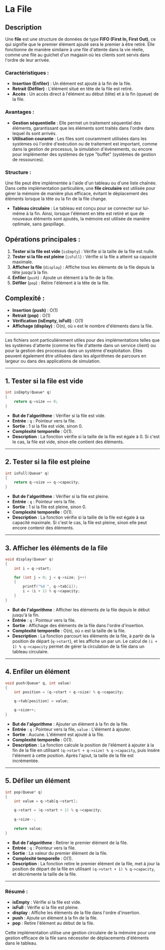 # La File

## Description

Une **file** est une structure de données de type **FIFO (First In, First Out)**, ce qui signifie que le premier élément ajouté sera le premier à être retiré. Elle fonctionne de manière similaire à une file d'attente dans la vie réelle, comme une file au guichet d'un magasin où les clients sont servis dans l'ordre de leur arrivée.

### Caractéristiques :
- **Insertion (Enfiler)** : Un élément est ajouté à la fin de la file.
- **Retrait (Défiler)** : L'élément situé en tête de la file est retiré.
- **Accès** : Un accès direct à l'élément au début (tête) et à la fin (queue) de la file.

### Avantages :
- **Gestion séquentielle** : Elle permet un traitement séquentiel des éléments, garantissant que les éléments sont traités dans l'ordre dans lequel ils sont arrivés.
- **Utilisation courante** : Les files sont couramment utilisées dans les systèmes où l'ordre d'exécution ou de traitement est important, comme dans la gestion de processus, la simulation d'événements, ou encore pour implémenter des systèmes de type "buffet" (systèmes de gestion de ressources).

### Structure :
Une file peut être implémentée à l'aide d'un tableau ou d'une liste chaînée. Dans cette implémentation particulière, une **file circulaire** est utilisée pour gérer la mémoire de manière plus efficace, évitant le déplacement des éléments lorsque la tête ou la fin de la file change.

- **Tableau circulaire** : Le tableau est conçu pour se connecter sur lui-même à la fin. Ainsi, lorsque l'élément en tête est retiré et que de nouveaux éléments sont ajoutés, la mémoire est utilisée de manière optimale, sans gaspillage.

## Opérations principales :
1. **Tester si la file est vide** (`isEmpty`) : Vérifie si la taille de la file est nulle.
2. **Tester si la file est pleine** (`isFull`) : Vérifie si la file a atteint sa capacité maximale.
3. **Afficher la file** (`display`) : Affiche tous les éléments de la file depuis la tête jusqu'à la fin.
4. **Enfiler** (`push`) : Ajoute un élément à la fin de la file.
5. **Défiler** (`pop`) : Retire l'élément à la tête de la file.

## Complexité :
- **Insertion (push)** : O(1)
- **Retrait (pop)** : O(1)
- **Vérification (isEmpty, isFull)** : O(1)
- **Affichage (display)** : O(n), où `n` est le nombre d'éléments dans la file.

---

Les fichiers sont particulièrement utiles pour des implémentations telles que les systèmes d'attente (comme les file d'attente dans un service client) ou pour la gestion des processus dans un système d'exploitation. Elles peuvent également être utilisées dans les algorithmes de parcours en largeur ou dans des applications de simulation.

---

## 1. Tester si la file est vide

```c
int isEmpty(Queue* q)
{
    return q->size == 0; 
}
```
- **But de l'algorithme** : Vérifier si la file est vide.
- **Entrée** : `q` : Pointeur vers la file.
- **Sortie** : 1 si la file est vide, sinon 0.
- **Complexité temporelle** : O(1).
- **Description** : La fonction vérifie si la taille de la file est égale à 0. Si c'est le cas, la file est vide, sinon elle contient des éléments.

---

## 2. Tester si la file est pleine

```c
int isFull(Queue* q)
{
    return q->size == q->capacity; 
}
```
- **But de l'algorithme** : Vérifier si la file est pleine.
- **Entrée** : `q` : Pointeur vers la file.
- **Sortie** : 1 si la file est pleine, sinon 0.
- **Complexité temporelle** : O(1).
- **Description** : La fonction vérifie si la taille de la file est égale à sa capacité maximale. Si c'est le cas, la file est pleine, sinon elle peut encore contenir des éléments.

---

## 3. Afficher les éléments de la file

```c
void display(Queue* q)
{
    int i = q->start;  

    for (int j = 0; j < q->size; j++)
    {
        printf("%d ", q->tab[i]);  
        i = (i + 1) % q->capacity;  
    }
}
```
- **But de l'algorithme** : Afficher les éléments de la file depuis le début jusqu'à la fin.
- **Entrée** : `q` : Pointeur vers la file.
- **Sortie** : Affichage des éléments de la file dans l'ordre d'insertion.
- **Complexité temporelle** : O(n), où `n` est la taille de la file.
- **Description** : La fonction parcourt les éléments de la file, à partir de la position de départ (`q->start`), et les affiche un par un. Le calcul de `(i + 1) % q->capacity` permet de gérer la circulation de la file dans un tableau circulaire.

---

## 4. Enfiler un élément

```c
void push(Queue* q, int value)
{
    int position = (q->start + q->size) % q->capacity;

    q->tab[position] = value;

    q->size++;  
}
```
- **But de l'algorithme** : Ajouter un élément à la fin de la file.
- **Entrée** : `q` : Pointeur vers la file, `value` : L'élément à ajouter.
- **Sortie** : Aucune. L'élément est ajouté à la file.
- **Complexité temporelle** : O(1).
- **Description** : La fonction calcule la position de l'élément à ajouter à la fin de la file en utilisant `(q->start + q->size) % q->capacity`, puis insère l'élément à cette position. Après l'ajout, la taille de la file est incrémentée.

---

## 5. Défiler un élément

```c
int pop(Queue* q)
{
    int value = q->tab[q->start];  

    q->start = (q->start + 1) % q->capacity;  
    
    q->size--;  
    
    return value;
}
```
- **But de l'algorithme** : Retirer le premier élément de la file.
- **Entrée** : `q` : Pointeur vers la file.
- **Sortie** : La valeur du premier élément de la file.
- **Complexité temporelle** : O(1).
- **Description** : La fonction retire le premier élément de la file, met à jour la position de départ de la file en utilisant `(q->start + 1) % q->capacity`, et décrémente la taille de la file.

---

### Résumé :

- **isEmpty** : Vérifie si la file est vide.
- **isFull** : Vérifie si la file est pleine.
- **display** : Affiche les éléments de la file dans l'ordre d'insertion.
- **push** : Ajoute un élément à la fin de la file.
- **pop** : Retire l'élément au début de la file.

Cette implémentation utilise une gestion circulaire de la mémoire pour une gestion efficace de la file sans nécessiter de déplacements d'éléments dans le tableau.
